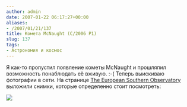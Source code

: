 ```yaml
---
author: admin
date: 2007-01-22 06:17:27+00:00
aliases:
- /2007/01/21/137
title: Комета McNaught (C/2006 P1)
slug: 137
tags:
- Астрономия и космос
---
```


Я как-то пропустил появление кометы McNaught и прошляпил возможность понаблюдать её вживую. :-( Теперь выискиваю фотографии в сети. На странице [The European Southern Observatory](http://www.eso.org/) выложили снимки, которые определенно стоит посмотреть: 

[![](/2007/01/comet_eman_ej_med.jpg)](http://www.eso.org/outreach/press-rel/pr-2007/mcnaught/Site/Photos.html)
